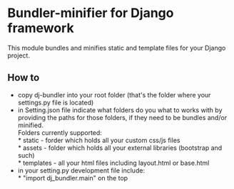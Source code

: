 # Bundler-minifier for Django framework

This module bundles and minifies static and template files for your Django project.

## How to
* copy dj-bundler into your root folder (that's the folder where your settings.py file is located)
* in Setting.json file indicate what folders do you what to works with by providing the paths for those folders, if they need to be bundles and/or minified.
<br> Folders currently supported:
<br> * static - forder which holds all your custom css/js files
<br> * assets - folder which holds all your external libraries (bootstrap and such)
<br> * templates - all your html files including layout.html or base.html
* in your setting.py development file include:
<br> * "import dj_bundler.main" on the top
<br>


